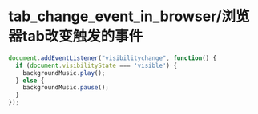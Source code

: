 # tab_change_event_in_browser/浏览器tab改变触发的事件

```JavaScript
document.addEventListener("visibilitychange", function() {
  if (document.visibilityState === 'visible') {
    backgroundMusic.play();
  } else {
    backgroundMusic.pause();
  }
});
```
